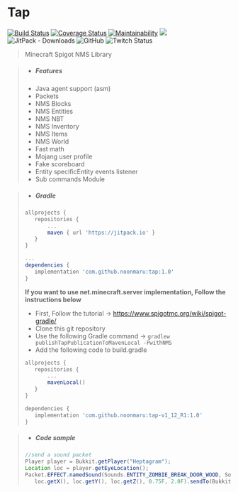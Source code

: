 # Tap

[![Build Status](https://travis-ci.org/noonmaru/tap.svg?branch=master)](https://travis-ci.org/noonmaru/tap)
[![Coverage Status](https://coveralls.io/repos/github/noonmaru/tap/badge.svg?branch=master)](https://coveralls.io/github/noonmaru/tap?branch=master)
[![Maintainability](https://api.codeclimate.com/v1/badges/6a20ddcbcde03208b75e/maintainability)](https://codeclimate.com/github/noonmaru/tap/maintainability)
[![](https://jitpack.io/v/noonmaru/tap.svg)](https://jitpack.io/#noonmaru/tap)
![JitPack - Downloads](https://img.shields.io/jitpack/dm/github/noonmaru/tap)
![GitHub](https://img.shields.io/github/license/noonmaru/tap)
![Twitch Status](https://img.shields.io/twitch/status/hptgrm)

> Minecraft Spigot NMS Library

> * ##### Features
>  * Java agent support (asm)
>  * Packets
>  * NMS Blocks
>  * NMS Entities
>  * NMS NBT
>  * NMS Inventory
>  * NMS Items
>  * NMS World
>  * Fast math
>  * Mojang user profile
>  * Fake scoreboard
>  * Entity specificEntity events listener
>  * Sub commands Module

> * ##### Gradle
>```groovy
>allprojects {
>    repositories {
>        ...
>        maven { url 'https://jitpack.io' }
>    }
>}
>
>...
>dependencies {
>    implementation 'com.github.noonmaru:tap:1.0'
>}
>```
>
>
>
> **If you want to use net.minecraft.server implementation, Follow the instructions below**
>* First, Follow the tutorial -> https://www.spigotmc.org/wiki/spigot-gradle/
>* Clone this git repository
>* Use the following Gradle command -> `gradlew publishTapPublicationToMavenLocal -PwithNMS`
>* Add the following code to build.gradle
>```groovy
>allprojects {
>    repositories {
>        ...
>        mavenLocal()
>    }
>}
>```
>```groovy
>dependencies {
>    implementation 'com.github.noonmaru:tap-v1_12_R1:1.0'
>}
>```

> * ##### Code sample
>```java
>//send a sound packet
>Player player = Bukkit.getPlayer("Heptagram");
>Location loc = player.getEyeLocation();
>Packet.EFFECT.namedSound(Sounds.ENTITY_ZOMBIE_BREAK_DOOR_WOOD, SoundCategory.MASTER, 
>    loc.getX(), loc.getY(), loc.getZ(), 0.75F, 2.0F).sendTo(Bukkit.getOnlinePlayers());
>```